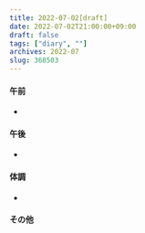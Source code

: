 ```yaml
---
title: 2022-07-02[draft]
date: 2022-07-02T21:00:00+09:00
draft: false
tags: ["diary", ""]
archives: 2022-07
slug: 368503
---
```

#### 午前
- 
#### 午後
- 
#### 体調
- 
#### その他